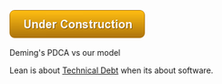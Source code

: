 ![Under Construction](/images/state/uc.png)



Deming's PDCA vs our model


Lean is about [Technical Debt]() when its about software.